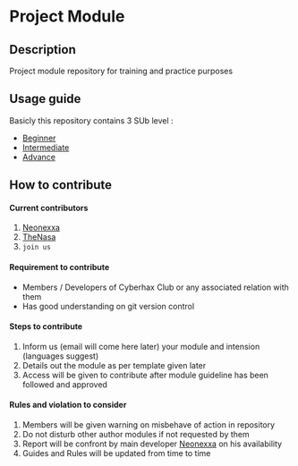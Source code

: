 # Project Module

## Description 
Project module repository for training and practice purposes

## Usage guide

Basicly this repository contains 3 SUb level : 
- [Beginner]()
- [Intermediate]()
- [Advance]()

## How to contribute

#### Current contributors
1. [Neonexxa](https://github.com/neonexxa)
2. [TheNasa](https://github.com/TheNasa)
3. ```join us```

#### Requirement to contribute
- Members / Developers of Cyberhax Club or any associated relation with them
- Has good understanding on git version control

#### Steps to contribute
1. Inform us (email will come here later) your module and intension (languages suggest)
2. Details out the module as per template given later
3. Access will be given to contribute after module guideline has been followed and approved

#### Rules and violation to consider
1. Members will be given warning on misbehave of action in repository 
2. Do not disturb other author modules if not requested by them
3. Report will be confront by main developer [Neonexxa](https://github.com/neonexxa) on his availability 
4. Guides and Rules will be updated from time to time